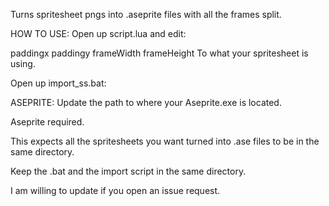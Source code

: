 Turns spritesheet pngs into .aseprite files with all the frames split.


HOW TO USE:
Open up script.lua and edit:

paddingx
paddingy
frameWidth
frameHeight
To what your spritesheet is using.

Open up import_ss.bat:

ASEPRITE: Update the path to where your Aseprite.exe is located.

Aseprite required.

This expects all the spritesheets you want turned into .ase files to be in the same
directory.

Keep the .bat and the import script in the same directory.

I am willing to update if you open an issue request.